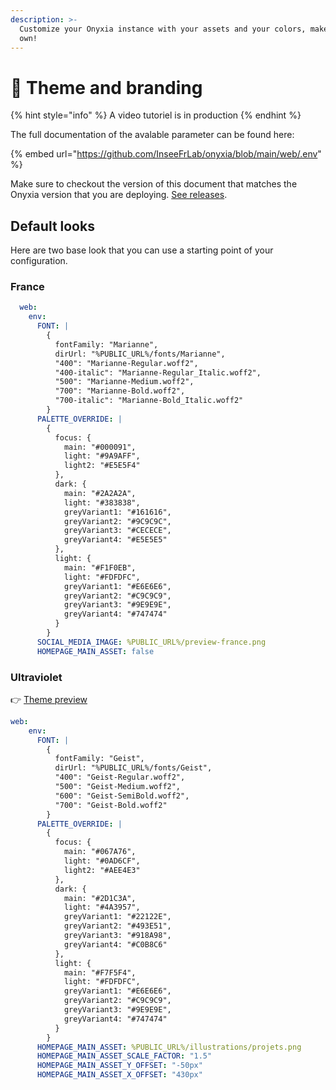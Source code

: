 ```yaml
---
description: >-
  Customize your Onyxia instance with your assets and your colors, make it your
  own!
---
```


# 🎨 Theme and branding

{% hint style="info" %}
A video tutoriel is in production&#x20;
{% endhint %}

The full documentation of the avalable parameter can be found here: &#x20;

{% embed url="https://github.com/InseeFrLab/onyxia/blob/main/web/.env" %}

Make sure to checkout the version of this document that matches the Onyxia version that you are deploying. [See releases](https://github.com/InseeFrLab/onyxia/releases).

## Default looks

Here are two base look that you can use a starting point of your configuration. &#x20;

### France

```yaml
  web:
    env:
      FONT: |
        { 
          fontFamily: "Marianne", 
          dirUrl: "%PUBLIC_URL%/fonts/Marianne", 
          "400": "Marianne-Regular.woff2",
          "400-italic": "Marianne-Regular_Italic.woff2",
          "500": "Marianne-Medium.woff2",
          "700": "Marianne-Bold.woff2",
          "700-italic": "Marianne-Bold_Italic.woff2"
        }
      PALETTE_OVERRIDE: |
        {
          focus: {
            main: "#000091",
            light: "#9A9AFF",
            light2: "#E5E5F4"
          },
          dark: {
            main: "#2A2A2A",
            light: "#383838",
            greyVariant1: "#161616",
            greyVariant2: "#9C9C9C",
            greyVariant3: "#CECECE",
            greyVariant4: "#E5E5E5"
          },
          light: {
            main: "#F1F0EB",
            light: "#FDFDFC",
            greyVariant1: "#E6E6E6",
            greyVariant2: "#C9C9C9",
            greyVariant3: "#9E9E9E",
            greyVariant4: "#747474"
          }
        }
      SOCIAL_MEDIA_IMAGE: %PUBLIC_URL%/preview-france.png
      HOMEPAGE_MAIN_ASSET: false
```

### Ultraviolet

👉 [Theme preview](https://datalab.sspcloud.fr/?PALETTE\_OVERRIDE=%7B%22focus%22%3A%7B%22main%22%3A%22%23067A76%22%2C%22light%22%3A%22%230AD6CF%22%2C%22light2%22%3A%22%23AEE4E3%22%7D%2C%22dark%22%3A%7B%22main%22%3A%22%232D1C3A%22%2C%22light%22%3A%22%234A3957%22%2C%22greyVariant1%22%3A%22%2322122E%22%2C%22greyVariant2%22%3A%22%23493E51%22%2C%22greyVariant3%22%3A%22%23918A98%22%2C%22greyVariant4%22%3A%22%23C0B8C6%22%7D%2C%22light%22%3A%7B%22main%22%3A%22%23F7F5F4%22%2C%22light%22%3A%22%23FDFDFC%22%2C%22greyVariant1%22%3A%22%23E6E6E6%22%2C%22greyVariant2%22%3A%22%23C9C9C9%22%2C%22greyVariant3%22%3A%22%239E9E9E%22%2C%22greyVariant4%22%3A%22%23747474%22%7D%7D\&FONT=%7B%22fontFamily%22%3A%22Geist%22%2C%22dirUrl%22%3A%22%25PUBLIC\_URL%25%2Ffonts%2FGeist%22%2C%22400%22%3A%22Geist-Regular.woff2%22%2C%22500%22%3A%22Geist-Medium.woff2%22%2C%22600%22%3A%22Geist-SemiBold.woff2%22%2C%22700%22%3A%22Geist-Bold.woff2%22%7D)

```yaml
web:
    env:
      FONT: |
        { 
          fontFamily: "Geist", 
          dirUrl: "%PUBLIC_URL%/fonts/Geist", 
          "400": "Geist-Regular.woff2",
          "500": "Geist-Medium.woff2",
          "600": "Geist-SemiBold.woff2",
          "700": "Geist-Bold.woff2"
        }
      PALETTE_OVERRIDE: |
        {
          focus: {
            main: "#067A76",
            light: "#0AD6CF",
            light2: "#AEE4E3"
          },
          dark: {
            main: "#2D1C3A",
            light: "#4A3957",
            greyVariant1: "#22122E",
            greyVariant2: "#493E51",
            greyVariant3: "#918A98",
            greyVariant4: "#C0B8C6"
          },
          light: {
            main: "#F7F5F4",
            light: "#FDFDFC",
            greyVariant1: "#E6E6E6",
            greyVariant2: "#C9C9C9",
            greyVariant3: "#9E9E9E",
            greyVariant4: "#747474"
          }
        }
      HOMEPAGE_MAIN_ASSET: %PUBLIC_URL%/illustrations/projets.png
      HOMEPAGE_MAIN_ASSET_SCALE_FACTOR: "1.5"
      HOMEPAGE_MAIN_ASSET_Y_OFFSET: "-50px"
      HOMEPAGE_MAIN_ASSET_X_OFFSET: "430px"
```
